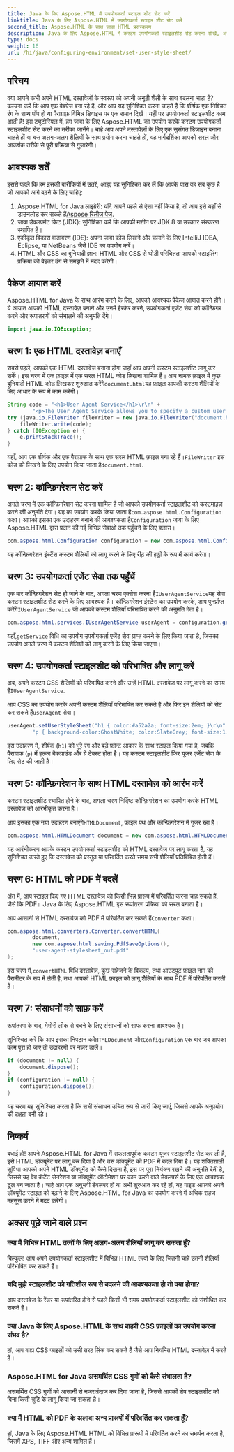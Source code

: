 ```yaml
---
title: Java के लिए Aspose.HTML में उपयोगकर्ता स्टाइल शीट सेट करें
linktitle: Java के लिए Aspose.HTML में उपयोगकर्ता स्टाइल शीट सेट करें
second_title: Aspose.HTML के साथ जावा HTML प्रसंस्करण
description: Java के लिए Aspose.HTML में कस्टम उपयोगकर्ता स्टाइलशीट सेट करना सीखें, अपने दस्तावेज़ स्टाइल को बढ़ाएं और आसानी से HTML को PDF में परिवर्तित करें।
type: docs
weight: 16
url: /hi/java/configuring-environment/set-user-style-sheet/
---
```

## परिचय
क्या आपने कभी अपने HTML दस्तावेज़ों के स्वरूप को अपनी अनूठी शैली के साथ बदलना चाहा है? कल्पना करें कि आप एक वेबपेज बना रहे हैं, और आप यह सुनिश्चित करना चाहते हैं कि शीर्षक एक निश्चित रंग के साथ पॉप हो या पैराग्राफ़ विभिन्न डिवाइस पर एक समान दिखें। यहीं पर उपयोगकर्ता स्टाइलशीट काम आती है! इस ट्यूटोरियल में, हम जावा के लिए Aspose.HTML का उपयोग करके कस्टम उपयोगकर्ता स्टाइलशीट सेट करने का तरीका जानेंगे। चाहे आप अपने दस्तावेज़ों के लिए एक सुसंगत डिज़ाइन बनाना चाहते हों या बस अलग-अलग शैलियों के साथ प्रयोग करना चाहते हों, यह मार्गदर्शिका आपको सरल और आकर्षक तरीके से पूरी प्रक्रिया से गुज़ारेगी।
## आवश्यक शर्तें
इससे पहले कि हम इसकी बारीकियों में उतरें, आइए यह सुनिश्चित कर लें कि आपके पास वह सब कुछ है जो आपको आगे बढ़ने के लिए चाहिए:
1.  Aspose.HTML for Java लाइब्रेरी: यदि आपने पहले से ऐसा नहीं किया है, तो आप इसे यहाँ से डाउनलोड कर सकते हैं[Aspose रिलीज़ पेज](https://releases.aspose.com/html/java/).
2. जावा डेवलपमेंट किट (JDK): सुनिश्चित करें कि आपकी मशीन पर JDK 8 या उच्चतर संस्करण स्थापित है।
3. एकीकृत विकास वातावरण (IDE): अपना जावा कोड लिखने और चलाने के लिए IntelliJ IDEA, Eclipse, या NetBeans जैसे IDE का उपयोग करें।
4. HTML और CSS का बुनियादी ज्ञान: HTML और CSS से थोड़ी परिचितता आपको स्टाइलिंग प्रक्रिया को बेहतर ढंग से समझने में मदद करेगी।

## पैकेज आयात करें
Aspose.HTML for Java के साथ आरंभ करने के लिए, आपको आवश्यक पैकेज आयात करने होंगे। ये आयात आपको HTML दस्तावेज़ बनाने और उनमें हेरफेर करने, उपयोगकर्ता एजेंट सेवा को कॉन्फ़िगर करने और रूपांतरणों को संभालने की अनुमति देंगे।
```java
import java.io.IOException;
```
## चरण 1: एक HTML दस्तावेज़ बनाएँ
सबसे पहले, आपको एक HTML दस्तावेज़ बनाना होगा जहाँ आप अपनी कस्टम स्टाइलशीट लागू कर सकें। इस चरण में एक फ़ाइल में एक सरल HTML कोड लिखना शामिल है।
 आप नामक फ़ाइल में कुछ बुनियादी HTML कोड लिखकर शुरुआत करेंगे`document.html`यह फ़ाइल आपकी कस्टम शैलियों के लिए आधार के रूप में काम करेगी।
```java
String code = "<h1>User Agent Service</h1>\r\n" +
        "<p>The User Agent Service allows you to specify a custom user stylesheet, a primary character set for the document, language, and fonts settings.</p>\r\n";
try (java.io.FileWriter fileWriter = new java.io.FileWriter("document.html")) {
    fileWriter.write(code);
} catch (IOException e) {
    e.printStackTrace();
}
```
 यहाँ, आप एक शीर्षक और एक पैराग्राफ के साथ एक सरल HTML फ़ाइल बना रहे हैं।`FileWriter` इस कोड को लिखने के लिए उपयोग किया जाता है`document.html`.
## चरण 2: कॉन्फ़िगरेशन सेट करें
अगले चरण में एक कॉन्फ़िगरेशन सेट करना शामिल है जो आपको उपयोगकर्ता स्टाइलशीट को कस्टमाइज़ करने की अनुमति देगा। यह का उपयोग करके किया जाता है`com.aspose.html.Configuration` कक्षा।
 आपको इसका एक उदाहरण बनाने की आवश्यकता है`Configuration` जावा के लिए Aspose.HTML द्वारा प्रदान की गई विभिन्न सेवाओं तक पहुँचने के लिए क्लास।
```java
com.aspose.html.Configuration configuration = new com.aspose.html.Configuration();
```
यह कॉन्फ़िगरेशन इंस्टैंस कस्टम शैलियों को लागू करने के लिए रीढ़ की हड्डी के रूप में कार्य करेगा।
## चरण 3: उपयोगकर्ता एजेंट सेवा तक पहुँचें
 एक बार कॉन्फ़िगरेशन सेट हो जाने के बाद, अगला चरण एक्सेस करना है`IUserAgentService`यह सेवा कस्टम स्टाइलशीट सेट करने के लिए आवश्यक है।
 कॉन्फ़िगरेशन इंस्टेंस का उपयोग करके, आप पुनर्प्राप्त करेंगे`IUserAgentService` जो आपको कस्टम शैलियाँ परिभाषित करने की अनुमति देता है।
```java
com.aspose.html.services.IUserAgentService userAgent = configuration.getService(com.aspose.html.services.IUserAgentService.class);
```
 यहाँ,`getService` विधि का उपयोग उपयोगकर्ता एजेंट सेवा प्राप्त करने के लिए किया जाता है, जिसका उपयोग अगले चरण में कस्टम शैलियों को लागू करने के लिए किया जाएगा।
## चरण 4: उपयोगकर्ता स्टाइलशीट को परिभाषित और लागू करें
 अब, अपने कस्टम CSS शैलियों को परिभाषित करने और उन्हें HTML दस्तावेज़ पर लागू करने का समय है`IUserAgentService`.

आप CSS का उपयोग करके अपनी कस्टम शैलियाँ परिभाषित कर सकते हैं और फिर इन शैलियों को सेट कर सकते हैं`userAgent` सेवा।
```java
userAgent.setUserStyleSheet("h1 { color:#a52a2a; font-size:2em; }\r\n" +
        "p { background-color:GhostWhite; color:SlateGrey; font-size:1.2em; }\r\n");
```
इस उदाहरण में, शीर्षक (`h1`) को भूरे रंग और बड़े फ़ॉन्ट आकार के साथ स्टाइल किया गया है, जबकि पैराग्राफ (`p`) में हल्का बैकग्राउंड और ग्रे टेक्स्ट होता है। यह कस्टम स्टाइलशीट फिर यूजर एजेंट सेवा के लिए सेट की जाती है।
## चरण 5: कॉन्फ़िगरेशन के साथ HTML दस्तावेज़ को आरंभ करें
कस्टम स्टाइलशीट स्थापित होने के बाद, अगला चरण निर्दिष्ट कॉन्फ़िगरेशन का उपयोग करके HTML दस्तावेज़ को आरंभीकृत करना है।

 आप इसका एक नया उदाहरण बनाएंगे`HTMLDocument`, फ़ाइल पथ और कॉन्फ़िगरेशन में गुजर रहा है।
```java
com.aspose.html.HTMLDocument document = new com.aspose.html.HTMLDocument("document.html", configuration);
```
यह आरंभीकरण आपके कस्टम उपयोगकर्ता स्टाइलशीट को HTML दस्तावेज़ पर लागू करता है, यह सुनिश्चित करते हुए कि दस्तावेज़ को प्रस्तुत या परिवर्तित करते समय सभी शैलियाँ प्रतिबिंबित होती हैं।
## चरण 6: HTML को PDF में बदलें
अंत में, आप स्टाइल किए गए HTML दस्तावेज़ को किसी भिन्न प्रारूप में परिवर्तित करना चाह सकते हैं, जैसे कि PDF। Java के लिए Aspose.HTML इस रूपांतरण प्रक्रिया को सरल बनाता है।

आप आसानी से HTML दस्तावेज़ को PDF में परिवर्तित कर सकते हैं`Converter` कक्षा।
```java
com.aspose.html.converters.Converter.convertHTML(
        document,
        new com.aspose.html.saving.PdfSaveOptions(),
        "user-agent-stylesheet_out.pdf"
);
```
 इस चरण में,`convertHTML` विधि दस्तावेज़, कुछ सहेजने के विकल्प, तथा आउटपुट फ़ाइल नाम को पैरामीटर के रूप में लेती है, तथा आपकी HTML फ़ाइल को लागू शैलियों के साथ PDF में परिवर्तित करती है।
## चरण 7: संसाधनों को साफ़ करें
रूपांतरण के बाद, मेमोरी लीक से बचने के लिए संसाधनों को साफ करना आवश्यक है।

 सुनिश्चित करें कि आप इसका निपटान करें`HTMLDocument` और`Configuration` एक बार जब आपका काम पूरा हो जाए तो उदाहरणों पर नज़र डालें।
```java
if (document != null) {
    document.dispose();
}
if (configuration != null) {
    configuration.dispose();
}
```
यह चरण यह सुनिश्चित करता है कि सभी संसाधन उचित रूप से जारी किए जाएं, जिससे आपके अनुप्रयोग की दक्षता बनी रहे।

## निष्कर्ष
बधाई हो! आपने Aspose.HTML for Java में सफलतापूर्वक कस्टम यूजर स्टाइलशीट सेट कर ली है, इसे HTML डॉक्यूमेंट पर लागू कर दिया है और उस डॉक्यूमेंट को PDF में बदल दिया है। यह शक्तिशाली सुविधा आपको अपने HTML डॉक्यूमेंट को कैसे दिखना है, इस पर पूरा नियंत्रण रखने की अनुमति देती है, जिससे यह वेब कंटेंट जेनरेशन या डॉक्यूमेंट ऑटोमेशन पर काम करने वाले डेवलपर्स के लिए एक आवश्यक टूल बन जाता है। चाहे आप एक अनुभवी डेवलपर हों या अभी शुरुआत कर रहे हों, यह गाइड आपको अपने डॉक्यूमेंट स्टाइल को बढ़ाने के लिए Aspose.HTML for Java का उपयोग करने में अधिक सहज महसूस करने में मदद करेगी।
## अक्सर पूछे जाने वाले प्रश्न
### क्या मैं विभिन्न HTML तत्वों के लिए अलग-अलग शैलियाँ लागू कर सकता हूँ?  
बिल्कुल! आप अपने उपयोगकर्ता स्टाइलशीट में विभिन्न HTML तत्वों के लिए जितनी चाहें उतनी शैलियाँ परिभाषित कर सकते हैं।
### यदि मुझे स्टाइलशीट को गतिशील रूप से बदलने की आवश्यकता हो तो क्या होगा?  
आप दस्तावेज़ के रेंडर या रूपांतरित होने से पहले किसी भी समय उपयोगकर्ता स्टाइलशीट को संशोधित कर सकते हैं।
### क्या Java के लिए Aspose.HTML के साथ बाहरी CSS फ़ाइलों का उपयोग करना संभव है?  
हां, आप बाह्य CSS फाइलों को उसी तरह लिंक कर सकते हैं जैसे आप नियमित HTML दस्तावेज़ में करते हैं।
### Aspose.HTML for Java असमर्थित CSS गुणों को कैसे संभालता है?  
असमर्थित CSS गुणों को आसानी से नजरअंदाज कर दिया जाता है, जिससे आपकी शेष स्टाइलशीट को बिना किसी त्रुटि के लागू किया जा सकता है।
### क्या मैं HTML को PDF के अलावा अन्य प्रारूपों में परिवर्तित कर सकता हूँ?  
हां, Java के लिए Aspose.HTML HTML को विभिन्न प्रारूपों में परिवर्तित करने का समर्थन करता है, जिसमें XPS, TIFF और अन्य शामिल हैं।
